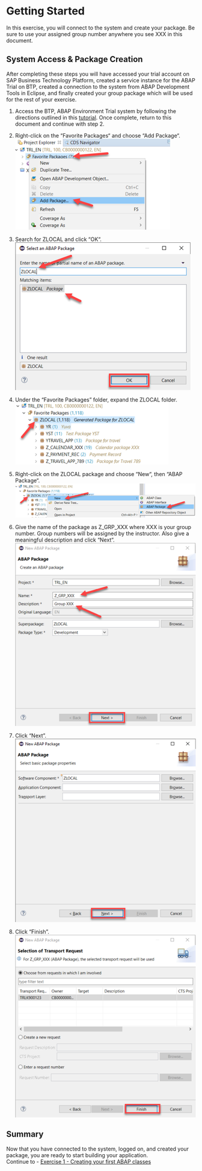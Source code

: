 # Getting Started

In this exercise, you will connect to the system and create your package. Be sure to use your assigned group number anywhere you see XXX in this document. 

## System Access & Package Creation

After completing these steps you will have accessed your trial account on SAP Business Technology Platform, created a service instance for the ABAP Trial on BTP, created a connection to the system from ABAP Development Tools in Eclipse, and finally created your group package which will be used for the rest of your exercise.

1.  Access the BTP, ABAP Environment Trial system by following the directions outlined in this [tutorial](https://developers.sap.com/tutorials/abap-environment-trial-onboarding.html). Once complete, return to this document and continue with step 2.  

2.	Right-click on the “Favorite Packages“ and choose “Add Package“.
<br>![](/exercises/ex0/images/00_00_0020.png)

3.	Search for ZLOCAL and click “OK“.
<br>![](/exercises/ex0/images/00_00_0030.png)

4.	Under the “Favorite Packages” folder, expand the ZLOCAL folder.
<br>![](/exercises/ex0/images/00_00_0040.png)

5.	Right-click on the ZLOCAL package and choose “New“, then “ABAP Package“. 
<br>![](/exercises/ex0/images/00_00_0050.png)

6.	Give the name of the package as Z_GRP_XXX where XXX is your group number. Group numbers will be assigned by the instructor. Also give a meaningful description and click “Next“.
<br>![](/exercises/ex0/images/00_00_0060.png)

7.	Click “Next”.
<br>![](/exercises/ex0/images/00_00_0070.png)

8.	Click “Finish”.
<br>![](/exercises/ex0/images/00_00_0080.png)


## Summary

Now that you have connected to the system, logged on, and created your package, you are ready to start building your application.  
Continue to - [Exercise 1 - Creating your first ABAP classes](../ex1/README.md)
